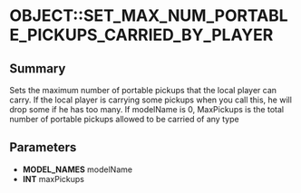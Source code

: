 # OBJECT::SET_MAX_NUM_PORTABLE_PICKUPS_CARRIED_BY_PLAYER

## Summary
Sets the maximum number of portable pickups that the local player can carry.
If the local player is carrying some pickups when you call this, he will drop some if he has too many.
If modelName is 0, MaxPickups is the total number of portable pickups allowed to be carried of any type

## Parameters
* **MODEL_NAMES** modelName
* **INT** maxPickups